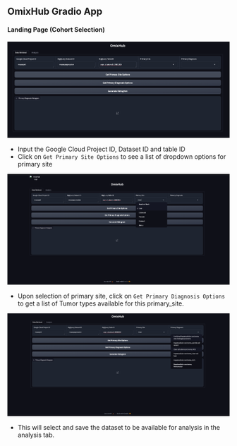 ## OmixHub Gradio App

#### Landing Page (Cohort Selection)

![Landing page](./landing_page.png "Landing Page")

- Input the Google Cloud Project ID, Dataset ID and table ID 
- Click on `Get Primary Site Options` to see a list of dropdown options for primary site 

![Primary site options](./primary_site_options.png)
- Upon selection of primary site, click on `Get Primary Diagnosis Options` to get a list of Tumor types available for this primary_site. 

![Primary Diag Options](./primary_diag_options.png)
- This will select and save the dataset to be available for analysis in the analysis tab. 